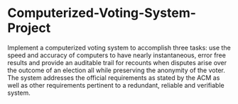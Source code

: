# Computerized-Voting-System-Project

Implement a computerized voting system to accomplish three tasks: use the
speed and accuracy of computers to have nearly instantaneous, error free results
and provide an auditable trail for recounts when disputes arise over the outcome of
an election all while preserving the anonymity of the voter. The system addresses
the official requirements as stated by the ACM as well as other requirements
pertinent to a redundant, reliable and verifiable system.

